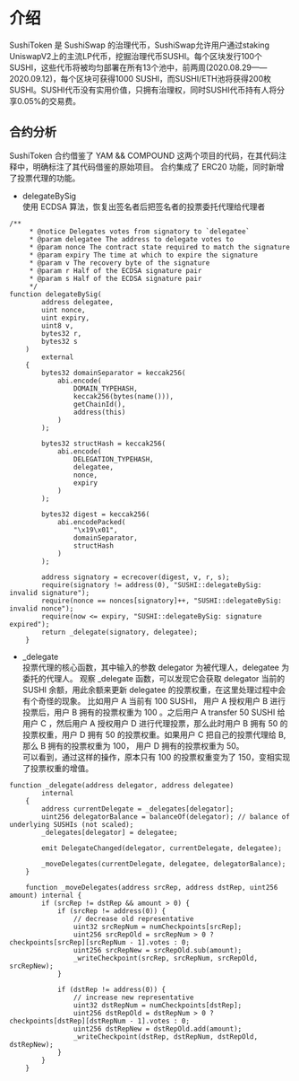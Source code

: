 # 介绍  
SushiToken 是 SushiSwap 的治理代币，SushiSwap允许用户通过staking UniswapV2上的主流LP代币，挖掘治理代币SUSHI。每个区块发行100个SUSHI，这些代币将被均匀部署在所有13个池中，前两周(2020.08.29——2020.09.12)，每个区块可获得1000 SUSHI，而SUSHI/ETH池将获得200枚SUSHI。SUSHI代币没有实用价值，只拥有治理权，同时SUSHI代币持有人将分享0.05%的交易费。  

## 合约分析  
SushiToken 合约借鉴了 YAM && COMPOUND 这两个项目的代码，在其代码注释中，明确标注了其代码借鉴的原始项目。 
合约集成了 ERC20 功能，同时新增了投票代理的功能。

- delegateBySig   
使用 ECDSA 算法，恢复出签名者后把签名者的投票委托代理给代理者
```solidity
/**
     * @notice Delegates votes from signatory to `delegatee`
     * @param delegatee The address to delegate votes to
     * @param nonce The contract state required to match the signature
     * @param expiry The time at which to expire the signature
     * @param v The recovery byte of the signature
     * @param r Half of the ECDSA signature pair
     * @param s Half of the ECDSA signature pair
     */
function delegateBySig(
        address delegatee,
        uint nonce,
        uint expiry,
        uint8 v,
        bytes32 r,
        bytes32 s
    )
        external
    {
        bytes32 domainSeparator = keccak256(
            abi.encode(
                DOMAIN_TYPEHASH,
                keccak256(bytes(name())),
                getChainId(),
                address(this)
            )
        );

        bytes32 structHash = keccak256(
            abi.encode(
                DELEGATION_TYPEHASH,
                delegatee,
                nonce,
                expiry
            )
        );

        bytes32 digest = keccak256(
            abi.encodePacked(
                "\x19\x01",
                domainSeparator,
                structHash
            )
        );

        address signatory = ecrecover(digest, v, r, s);
        require(signatory != address(0), "SUSHI::delegateBySig: invalid signature");
        require(nonce == nonces[signatory]++, "SUSHI::delegateBySig: invalid nonce");
        require(now <= expiry, "SUSHI::delegateBySig: signature expired");
        return _delegate(signatory, delegatee);
    }
```

- _delegate  
投票代理的核心函数，其中输入的参数 delegator 为被代理人，delegatee 为委托的代理人。 
观察 _delegate 函数，可以发现它会获取 delegator 当前的 SUSHI 余额，用此余额来更新 delegatee 的投票权重，在这里处理过程中会有个奇怪的现象。 
比如用户 A 当前有 100 SUSHI， 用户 A 授权用户 B 进行投票后，用户 B 拥有的投票权重为 100 。之后用户 A transfer 50 SUSHI 给用户 C ，然后用户 A 授权用户 D 进行代理投票，那么此时用户 B 拥有 50 的投票权重，用户 D 拥有 50 的投票权重。如果用户 C 把自己的投票代理给 B, 那么 B 拥有的投票权重为 100， 用户 D 拥有的投票权重为 50。  
可以看到，通过这样的操作，原本只有 100 的投票权重变为了 150，变相实现了投票权重的增值。  

```solidity
function _delegate(address delegator, address delegatee)
        internal
    {
        address currentDelegate = _delegates[delegator];
        uint256 delegatorBalance = balanceOf(delegator); // balance of underlying SUSHIs (not scaled);
        _delegates[delegator] = delegatee;

        emit DelegateChanged(delegator, currentDelegate, delegatee);

        _moveDelegates(currentDelegate, delegatee, delegatorBalance);
    }

    function _moveDelegates(address srcRep, address dstRep, uint256 amount) internal {
        if (srcRep != dstRep && amount > 0) {
            if (srcRep != address(0)) {
                // decrease old representative
                uint32 srcRepNum = numCheckpoints[srcRep];
                uint256 srcRepOld = srcRepNum > 0 ? checkpoints[srcRep][srcRepNum - 1].votes : 0;
                uint256 srcRepNew = srcRepOld.sub(amount);
                _writeCheckpoint(srcRep, srcRepNum, srcRepOld, srcRepNew);
            }

            if (dstRep != address(0)) {
                // increase new representative
                uint32 dstRepNum = numCheckpoints[dstRep];
                uint256 dstRepOld = dstRepNum > 0 ? checkpoints[dstRep][dstRepNum - 1].votes : 0;
                uint256 dstRepNew = dstRepOld.add(amount);
                _writeCheckpoint(dstRep, dstRepNum, dstRepOld, dstRepNew);
            }
        }
    }

```